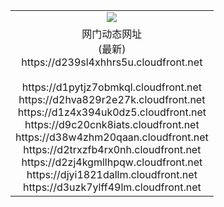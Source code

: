 ﻿<table>
  <tr></tr>
  <tr><td colspan=2 align=center><img src="https://d239sl4xhhrs5u.cloudfront.net/Up/oGate.jpg" /></td></tr>
  <tr><td colspan=2 align=center>网门动态网址<br/>(最新)
<br>https://d239sl4xhhrs5u.cloudfront.net
<br/>
<br>https://d1pytjz7obmkql.cloudfront.net
<br>https://d2hva829r2e27k.cloudfront.net
<br>https://d1z4x394uk0dz5.cloudfront.net
<br>https://d9c20cnk8iats.cloudfront.net
<br>https://d38w4zhm20qaan.cloudfront.net
<br>https://d2trxzfb4rx0nh.cloudfront.net
<br>https://d2zj4kgmllhpqw.cloudfront.net
<br>https://djyi1821dallm.cloudfront.net
<br>https://d3uzk7ylff49lm.cloudfront.net
    </td>
  </tr>
</table>
